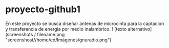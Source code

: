 # proyecto-github1
En este proyecto se busca diseñar antenas de microcinta para la captacion y transferencia de energia por medio inalambrico.
! [texto alternativo] (screenshots / filename.png "screenshost//home/ed/Imágenes/gnuradio.png")

